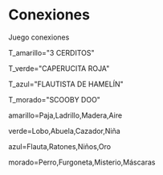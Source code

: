 
# Conexiones
Juego conexiones

T_amarillo="3 CERDITOS"

T_verde="CAPERUCITA ROJA"

T_azul="FLAUTISTA DE HAMELÍN"

T_morado="SCOOBY DOO"

amarillo=Paja,Ladrillo,Madera,Aire

verde=Lobo,Abuela,Cazador,Niña

azul=Flauta,Ratones,Niños,Oro

morado=Perro,Furgoneta,Misterio,Máscaras
